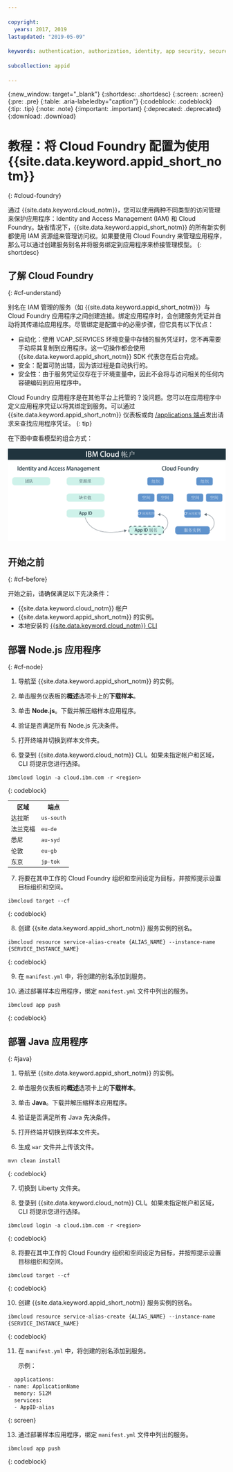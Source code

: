 ```yaml
---

copyright:
  years: 2017, 2019
lastupdated: "2019-05-09"

keywords: authentication, authorization, identity, app security, secure, development, cloud foundry, access management, iam, java, node.js

subcollection: appid

---
```


{:new_window: target="_blank"}
{:shortdesc: .shortdesc}
{:screen: .screen}
{:pre: .pre}
{:table: .aria-labeledby="caption"}
{:codeblock: .codeblock}
{:tip: .tip}
{:note: .note}
{:important: .important}
{:deprecated: .deprecated}
{:download: .download}


# 教程：将 Cloud Foundry 配置为使用 {{site.data.keyword.appid_short_notm}}
{: #cloud-foundry}

通过 {{site.data.keyword.cloud_notm}}，您可以使用两种不同类型的访问管理来保护应用程序：Identity and Access Management (IAM) 和 Cloud Foundry。缺省情况下，{{site.data.keyword.appid_short_notm}} 的所有新实例都使用 IAM 资源组来管理访问权。如果要使用 Cloud Foundry 来管理应用程序，那么可以通过创建服务别名并将服务绑定到应用程序来桥接管理模型。
{: shortdesc}


## 了解 Cloud Foundry
{: #cf-understand}

别名在 IAM 管理的服务（如 {{site.data.keyword.appid_short_notm}}）与 Cloud Foundry 应用程序之间创建连接。绑定应用程序时，会创建服务凭证并自动将其传递给应用程序。尽管绑定是配置中的必需步骤，但它具有以下优点：

* 自动化：使用 VCAP_SERVICES 环境变量中存储的服务凭证时，您不再需要手动将其复制到应用程序。这一切操作都会使用 {{site.data.keyword.appid_short_notm}} SDK 代表您在后台完成。
* 安全：配置可防出错，因为该过程是自动执行的。
* 安全性：由于服务凭证仅存在于环境变量中，因此不会将与访问相关的任何内容硬编码到应用程序中。

Cloud Foundry 应用程序是在其他平台上托管的？没问题。您可以在应用程序中定义应用程序凭证以将其绑定到服务。可以通过 {{site.data.keyword.appid_short_notm}} 仪表板或向 [/applications 端点](https://us-south.appid.cloud.ibm.com/swagger-ui/#!/Applications/registerApplication)发出请求来查找应用程序凭证。
{: tip}

在下图中查看模型的组合方式：

![绑定 Cloud Foundry 应用程序](images/cf-alias.png)

## 开始之前
{: #cf-before}

开始之前，请确保满足以下先决条件：

* {{site.data.keyword.cloud_notm}} 帐户
* {{site.data.keyword.appid_short_notm}} 的实例。
* 本地安装的 [{{site.data.keyword.cloud_notm}} CLI](/docs/cli/reference/ibmcloud?topic=cloud-cli-ibmcloud-cli#ibmcloud-cli)

## 部署 Node.js 应用程序
{: #cf-node}


1. 导航至 {{site.data.keyword.appid_short_notm}} 的实例。

2. 单击服务仪表板的**概述**选项卡上的**下载样本**。

3. 单击 **Node.js**。下载并解压缩样本应用程序。

4. 验证是否满足所有 Node.js 先决条件。

5. 打开终端并切换到样本文件夹。

6. 登录到 {{site.data.keyword.cloud_notm}} CLI。如果未指定帐户和区域，CLI 将提示您进行选择。

  ```
  ibmcloud login -a cloud.ibm.com -r <region>
  ```
  {: codeblock}

  <table>
    <tr>
      <th>区域</th>
      <th>端点</th>
    </tr>
    <tr>
      <td>达拉斯</td>
      <td><code>us-south</code></td>
    </tr>
    <tr>
      <td>法兰克福</td>
      <td><code>eu-de</code></td>
    </tr>
    <tr>
      <td>悉尼</td>
      <td><code>au-syd</code></td>
    </tr>
    <tr>
      <td>伦敦</td>
      <td><code>eu-gb</code></td>
    </tr>
    <tr>
      <td>东京</td>
      <td><code>jp-tok</code></td>
    </tr>
  </table>

7. 将要在其中工作的 Cloud Foundry 组织和空间设定为目标，并按照提示设置目标组织和空间。

  ```
  ibmcloud target --cf
  ```
  {: codeblock}

8. 创建 {{site.data.keyword.appid_short_notm}} 服务实例的别名。

  ```
  ibmcloud resource service-alias-create {ALIAS_NAME} --instance-name {SERVICE_INSTANCE_NAME}
  ```
  {: codeblock}

9. 在 `manifest.yml` 中，将创建的别名添加到服务。

10. 通过部署样本应用程序，绑定 `manifest.yml` 文件中列出的服务。

  ```
  ibmcloud app push
  ```
  {: codeblock}

## 部署 Java 应用程序
{: #java}

1. 导航至 {{site.data.keyword.appid_short_notm}} 的实例。

2. 单击服务仪表板的**概述**选项卡上的**下载样本**。

3. 单击 **Java**。下载并解压缩样本应用程序。

4. 验证是否满足所有 Java 先决条件。

5. 打开终端并切换到样本文件夹。

6. 生成 `war` 文件并上传该文件。

  ```
  mvn clean install
  ```
  {: codeblock}

7. 切换到 Liberty 文件夹。

8. 登录到 {{site.data.keyword.cloud_notm}} CLI。如果未指定帐户和区域，CLI 将提示您进行选择。

  ```
  ibmcloud login -a cloud.ibm.com -r <region>
  ```
  {: codeblock}

8. 将要在其中工作的 Cloud Foundry 组织和空间设定为目标，并按照提示设置目标组织和空间。

  ```
  ibmcloud target --cf
  ```
  {: codeblock}

10. 创建 {{site.data.keyword.appid_short_notm}} 服务实例的别名。

  ```
  ibmcloud resource service-alias-create {ALIAS_NAME} --instance-name {SERVICE_INSTANCE_NAME}
  ```
  {: codeblock}

11. 在 `manifest.yml` 中，将创建的别名添加到服务。

      示例：
  ```
    applications:
  - name: ApplicationName
    memory: 512M
    services:
    - AppID-alias
  ```
  {: screen}

13. 通过部署样本应用程序，绑定 `manifest.yml` 文件中列出的服务。

  ```
  ibmcloud app push
  ```
  {: codeblock}

